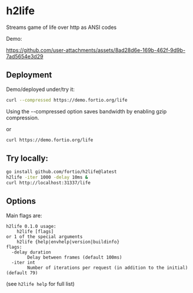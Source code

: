 # h2life

Streams game of life over http as ANSI codes

Demo:

https://github.com/user-attachments/assets/8ad28d6e-169b-462f-9d9b-7ad5654e3d29


## Deployment

Demo/deployed under/try it:
```bash
curl --compressed https://demo.fortio.org/life
```
Using the --compressed option saves bandwidth by enabling gzip compression.

or
```bash
curl https://demo.fortio.org/life
```

## Try locally:

```bash
go install github.com/fortio/h2life@latest
h2life -iter 1000 -delay 10ms &
curl http://localhost:31337/life
```

## Options

Main flags are:
```
h2life 0.1.0 usage:
	h2life [flags]
or 1 of the special arguments
	h2life {help|envhelp|version|buildinfo}
flags:
  -delay duration
    	Delay between frames (default 100ms)
  -iter int
    	Number of iterations per request (in addition to the initial) (default 79)
```
(see `h2life help` for full list)
